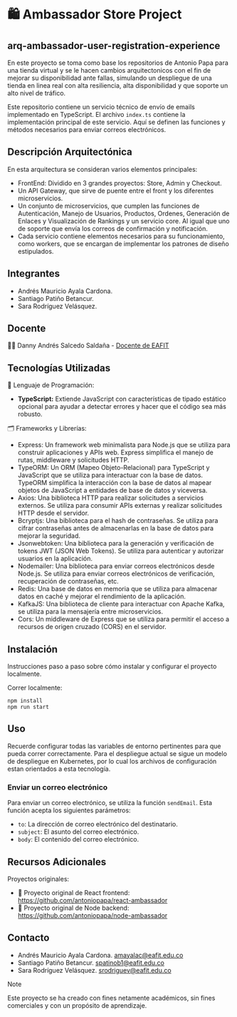 # 🛍️ **Ambassador Store Project** 
## arq-ambassador-user-registration-experience

En este proyecto se toma como base los repositorios de Antonio Papa para una tienda virtual y se le hacen cambios arquitectonicos con el fin de mejorar su disponibilidad ante fallas, simulando un despliegue de una tienda en linea real con alta resiliencia, alta disponibilidad y que soporte un alto nivel de tráfico.

Este repositorio contiene un servicio técnico de envío de emails implementado en TypeScript.
El archivo `index.ts` contiene la implementación principal de este servicio. Aquí se definen las funciones y métodos necesarios para enviar correos electrónicos.

## Descripción Arquitectónica

En esta arquitectura se consideran varios elementos principales:
- FrontEnd: Dividido en 3 grandes proyectos: Store, Admin y Checkout.
- Un API Gateway, que sirve de puente entre el front y los diferentes microservicios.
- Un conjunto de microservicios, que cumplen las funciones de Autenticación, Manejo de Usuarios, Productos, Ordenes, Generación de Enlaces y Visualización de Rankings y un servicio core. Al igual que uno de soporte que envía los correos de confirmación y notificación.
- Cada servicio contiene elementos necesarios para su funcionamiento, como workers, que se encargan de implementar los patrones de diseño estipulados. 

## Integrantes

- Andrés Mauricio Ayala Cardona.
- Santiago Patiño Betancur.
- Sara Rodríguez Velásquez.

## Docente

👨‍🏫 Danny Andrés Salcedo Saldaña -  [Docente de EAFIT](https://www.linkedin.com/in/danny-andres-salcedo-salda%C3%B1a-0b07772a/?originalSubdomain=co)

## Tecnologías Utilizadas

📑 Lenguaje de Programación:
- **TypeScript:** Extiende JavaScript con características de tipado estático opcional para ayudar a detectar errores y hacer que el código sea más robusto.

🗂️ Frameworks y Librerías:
- Express: Un framework web minimalista para Node.js que se utiliza para construir aplicaciones y APIs web. Express simplifica el manejo de rutas, middleware y solicitudes HTTP.
- TypeORM: Un ORM (Mapeo Objeto-Relacional) para TypeScript y JavaScript que se utiliza para interactuar con la base de datos. TypeORM simplifica la interacción con la base de datos al mapear objetos de JavaScript a entidades de base de datos y viceversa.
- Axios: Una biblioteca HTTP para realizar solicitudes a servicios externos. Se utiliza para consumir APIs externas y realizar solicitudes HTTP desde el servidor.
- Bcryptjs: Una biblioteca para el hash de contraseñas. Se utiliza para cifrar contraseñas antes de almacenarlas en la base de datos para mejorar la seguridad.
- Jsonwebtoken: Una biblioteca para la generación y verificación de tokens JWT (JSON Web Tokens). Se utiliza para autenticar y autorizar usuarios en la aplicación.
- Nodemailer: Una biblioteca para enviar correos electrónicos desde Node.js. Se utiliza para enviar correos electrónicos de verificación, recuperación de contraseñas, etc.
- Redis: Una base de datos en memoria que se utiliza para almacenar datos en caché y mejorar el rendimiento de la aplicación.
- KafkaJS: Una biblioteca de cliente para interactuar con Apache Kafka, se utiliza para la mensajería entre microservicios.
- Cors: Un middleware de Express que se utiliza para permitir el acceso a recursos de origen cruzado (CORS) en el servidor.


## Instalación

Instrucciones paso a paso sobre cómo instalar y configurar el proyecto localmente.

Correr localmente:
```
npm install
npm run start
```


## Uso

Recuerde configurar todas las variables de entorno pertinentes para que pueda correr correctamente. 
Para el despliegue actual se sigue un modelo de despliegue en Kubernetes, por lo cual los archivos de configuración estan orientados a esta tecnología.

### Enviar un correo electrónico

Para enviar un correo electrónico, se utiliza la función `sendEmail`. Esta función acepta los siguientes parámetros:

- `to`: La dirección de correo electrónico del destinatario.
- `subject`: El asunto del correo electrónico.
- `body`: El contenido del correo electrónico.

## Recursos Adicionales

Proyectos originales:
- 📌 Proyecto original de React frontend: https://github.com/antoniopapa/react-ambassador 
- 📌 Proyecto original de Node backend: https://github.com/antoniopapa/node-ambassador

## Contacto

- Andrés Mauricio Ayala Cardona. amayalac@eafit.edu.co
- Santiago Patiño Betancur. spatinob1@eafit.edu.co
- Sara Rodríguez Velásquez. srodriguev@eafit.edu.co


> [!NOTE]
> Este proyecto se ha creado con fines netamente académicos, sin fines comerciales y con un propósito de aprendizaje.

